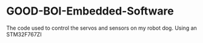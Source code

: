 # GOOD-BOI-Embedded-Software
The code used to control the servos and sensors on my robot dog. Using an STM32F767ZI
